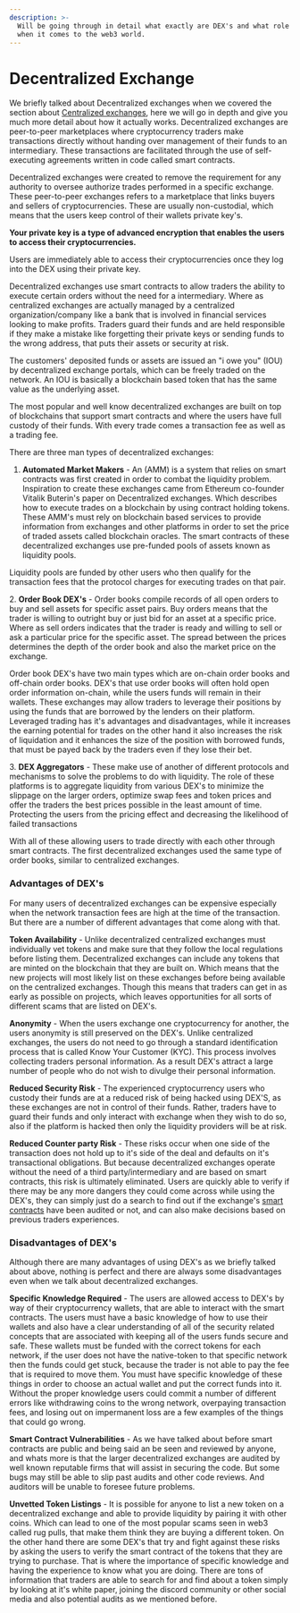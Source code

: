 ```yaml
---
description: >-
  Will be going through in detail what exactly are DEX's and what role they play
  when it comes to the web3 world.
---
```


# Decentralized Exchange

We briefly talked about Decentralized exchanges when we covered the section about [Centralized exchanges](../tradfi/modern-monetary-theory/centralized-exchange.md), here we will go in depth and give you much more detail about how it actually works. Decentralized exchanges are peer-to-peer marketplaces where cryptocurrency traders make transactions directly without handing over management of their funds to an intermediary. These transactions are facilitated through the use of self-executing agreements written in code called smart contracts.&#x20;

Decentralized exchanges were created to remove the requirement for any authority to oversee authorize trades performed in a specific exchange. These peer-to-peer exchanges refers to a marketplace that links buyers and sellers of cryptocurrencies. These are usually non-custodial, which means that the users keep control of their wallets private key's.&#x20;

**Your private key is a type of advanced encryption that enables the users to access their cryptocurrencies.**&#x20;

Users are immediately able to access their cryptocurrencies once they log into the DEX using their private key.&#x20;

Decentralized exchanges use smart contracts to allow traders the ability to execute certain orders without the need for a intermediary. Where as centralized exchanges are actually managed by a centralized organization/company like a bank that is involved in financial services looking to make profits. Traders guard their funds and are held responsible if they make a mistake like forgetting their private keys or sending funds to the wrong address, that puts their assets or security at risk.&#x20;

The customers' deposited funds or assets are issued an "i owe you" (IOU) by decentralized exchange portals, which can be freely traded on the network. An IOU is basically a blockchain based token that has the same value as the underlying asset.&#x20;

The most popular and well know decentralized exchanges are built on top of blockchains that support smart contracts and where the users have full custody of their funds. With every trade comes a transaction fee as well as a trading fee.&#x20;

There are three man types of decentralized exchanges:&#x20;

1. **Automated Market Makers** - An (AMM) is a system that relies on smart contracts was first created in order to combat the liquidity problem. Inspiration to create these exchanges came from Ethereum co-founder Vitalik Buterin's paper on Decentralized exchanges. Which describes how to execute trades on a blockchain by using contract holding tokens. These AMM's must rely on blockchain based services to provide information from exchanges and other platforms in order to set the price of traded assets called blockchain oracles. The smart contracts of these decentralized exchanges use pre-funded pools of assets known as liquidity pools.&#x20;

&#x20;     Liquidity pools are funded by other users who then qualify for the transaction fees that the protocol charges for executing trades on that pair.&#x20;

&#x20; 2\. **Order Book DEX's** - Order books compile records of all open orders to buy and sell assets             for specific asset pairs. Buy orders means that the trader is willing to outright buy or just bid for an asset at a specific price. Where as sell orders indicates that the trader is ready and willing to sell or ask a particular price for the specific asset. The spread between the prices determines the depth of the order book and also the market price on the exchange.

&#x20;Order book DEX's have two main types which are on-chain order books and off-chain order books. DEX's that use order books will often hold open order information on-chain, while the users funds will remain in their wallets. These exchanges may allow traders to leverage their positions by using the funds that are borrowed by the lenders on their platform. Leveraged trading has it's advantages and disadvantages, while it increases the earning potential for trades on the other hand it also increases the risk of liquidation and it enhances the size of the position with borrowed funds, that must be payed back by the traders even if they lose their bet.&#x20;

&#x20;  3\. **DEX Aggregators** - These make use of another of different protocols and mechanisms to solve the problems to do with liquidity. The role of these platforms is to aggregate liquidity from various DEX's to minimize the slippage on the larger orders, optimize swap fees and token prices and offer the traders the best prices possible in the least amount of time. Protecting the users from the pricing effect and decreasing the likelihood of failed transactions&#x20;

&#x20;

&#x20;With all of these allowing users to trade directly with each other through smart contracts. The first decentralized exchanges used the same type of order books, similar to centralized exchanges.

### Advantages of DEX's

For many users of decentralized exchanges can be expensive especially when the network transaction fees are high at the time of the transaction. But there are a number of different advantages that come along with that.&#x20;

**Token Availability** - Unlike decentralized centralized exchanges must individually vet tokens and make sure that they follow the local regulations before listing them. Decentralized exchanges can include any tokens that are minted on the blockchain that they are built on. Which means that the new projects will most likely list on these exchanges before being available on the centralized exchanges. Though this means that traders can get in as early as possible on projects, which leaves opportunities for all sorts of different scams that are listed on DEX's.&#x20;

**Anonymity** - When the users exchange one cryptocurrency for another, the users anonymity is still preserved on the DEX's. Unlike centralized exchanges, the users do not need to go through a standard identification process that is called Know Your Customer (KYC). This process involves collecting traders personal information. As a result DEX's attract a large number of people who do not wish to divulge their personal information.&#x20;

**Reduced Security Risk** - The experienced cryptocurrency users who custody their funds are at a reduced risk of being hacked using DEX'S, as these exchanges are not in control of their funds. Rather, traders have to guard their funds and only interact with exchange when they wish to do so, also if the platform is hacked then only the liquidity providers will be at risk.&#x20;

**Reduced Counter party Risk** - These risks occur when one side of the transaction does not hold up to it's side of the deal and defaults on it's transactional obligations. But because decentralized exchanges operate without the need of a third party/intermediary and are based on smart contracts, this risk is ultimately eliminated. Users are quickly able to verify if there may be any more dangers they could come across while using the DEX's, they can simply just do a search to find out if the exchange's [smart contracts](../../../../intermediate/tutorials-and-guides/ethereum/lessons/smart-contracts.md) have been audited or not, and can also make decisions based on previous traders experiences.&#x20;

### Disadvantages of DEX's&#x20;

Although there are many advantages of using DEX's as we briefly talked about above, nothing is perfect and there are always some disadvantages even when we talk about decentralized exchanges.&#x20;

**Specific Knowledge Required** - The users are allowed access to DEX's by way of their cryptocurrency wallets, that are able to interact with the smart contracts. The users must have a basic knowledge of how to use their wallets and also have a clear understanding of all of the security related concepts that are associated with keeping all of the users funds secure and safe. These wallets must be funded with the correct tokens for each network, if the user does not have the native-token to that specific network then the funds could get stuck, because the trader is not able to pay the fee that is required to move them. You must have specific knowledge of these things in order to choose an actual wallet and put the correct funds into it. Without the proper knowledge users could commit a number of different errors like withdrawing coins to the wrong network, overpaying transaction fees, and losing out on impermanent loss are a few examples of the things that could go wrong.&#x20;

**Smart Contract Vulnerabilities** - As we have talked about before smart contracts are public and being said an be seen and reviewed by anyone, and whats more is that the larger decentralized exchanges are audited by well known reputable firms that will assist in securing the code. But some bugs may still be able to slip past audits and other code reviews. And auditors will be unable to foresee future problems.&#x20;

**Unvetted Token Listings** - It is possible for anyone to list a new token on a decentralized exchange and able to provide liquidity by pairing it with other coins. Which can lead to one of the most popular scams seen in web3 called rug pulls, that make them think they are buying a different token. On the other hand there are some DEX's that try and fight against these risks by asking the users to verify the smart contract of the tokens that they are trying to purchase. That is where the importance of specific knowledge and having the experience to know what you are doing. There are tons of information that traders are able to search for and find about a token simply by looking at it's white paper, joining the discord community or other social media and also potential audits as we mentioned before.&#x20;

### &#x20;&#x20;
